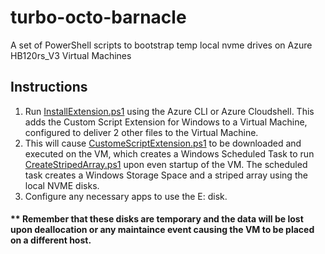 # turbo-octo-barnacle
A set of PowerShell scripts to bootstrap temp local nvme drives on Azure HB120rs_V3 Virtual Machines

## Instructions
1. Run [InstallExtension.ps1](InstallExtension.ps1) using the Azure CLI or Azure Cloudshell.  This adds the Custom Script Extension for Windows to a Virtual Machine, configured to deliver 2 other files to the Virtual Machine.  
2. This will cause [CustomeScriptExtension.ps1](CustomScriptExtension.ps1) to be downloaded and executed on the VM, which creates a Windows Scheduled Task to run [CreateStripedArray.ps1](CreateStripedArray.ps1) upon even startup of the VM. The scheduled task creates a Windows Storage Space and a striped array using the local NVME disks. 
3. Configure any necessary apps to use the E: disk.

#### ** Remember that these disks are temporary and the data will be lost upon deallocation or any maintaince event causing the VM to be placed on a different host. 
